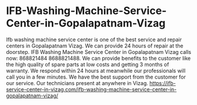 # IFB-Washing-Machine-Service-Center-in-Gopalapatnam-Vizag
 Ifb washing machine service center is one of the best service and repair centers in Gopalapatnam Vizag. We can provide 24 hours of repair at the doorstep. IFB Washing Machine Service Center in Gopalapatnam Vizag calls now: 868821484 8688821488. We can provide benefits to the customer like the high quality of spare parts at low costs and getting 3 months of warranty. We respond within 24 hours at meanwhile our professionals will call you in a few minutes. We have the best support from the customer for our service. Our technicians present at anywhere in Vizag. https://ifb-service-center-in-vizag.com/ifb-washing-machine-service-center-in-gopalapatnam-vizag/
